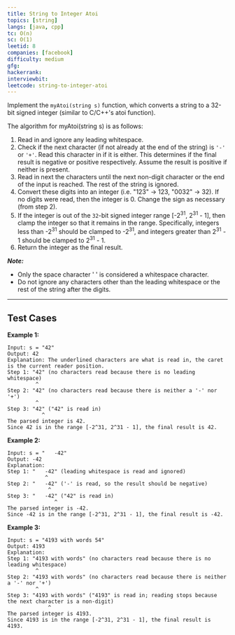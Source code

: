 ```yaml
---
title: String to Integer Atoi
topics: [string]
langs: [java, cpp]
tc: O(n)
sc: O(1)
leetid: 8
companies: [facebook]
difficulty: medium
gfg: 
hackerrank: 
interviewbit: 
leetcode: string-to-integer-atoi
---
```


Implement the `myAtoi(string s)` function, which converts a string to a 32-bit signed integer (similar to C/C++'s atoi function).

The algorithm for myAtoi(string s) is as follows:
1. Read in and ignore any leading whitespace. 
2. Check if the next character (if not already at the end of the string) is `'-'` or `'+'`. Read this character in if it is either. This determines if the final result is negative or positive respectively. Assume the result is positive if neither is present. 
3. Read in next the characters until the next non-digit character or the end of the input is reached. The rest of the string is ignored. 
4. Convert these digits into an integer (i.e. "123" -> 123, "0032" -> 32). If no digits were read, then the integer is 0. Change the sign as necessary (from step 2). 
5. If the integer is out of the `32`-bit signed integer range [-2<sup>31</sup>, 2<sup>31</sup> - 1], then clamp the integer so that it remains in the range. Specifically, integers less than -2<sup>31</sup> should be clamped to -2<sup>31</sup>, and integers greater than 2<sup>31</sup> - 1 should be clamped to 2<sup>31</sup> - 1. 
6. Return the integer as the final result.

_**Note:**_
- Only the space character ' ' is considered a whitespace character.
- Do not ignore any characters other than the leading whitespace or the rest of the string after the digits.

---

## Test Cases

**Example 1:** 
```
Input: s = "42"
Output: 42
Explanation: The underlined characters are what is read in, the caret is the current reader position.
Step 1: "42" (no characters read because there is no leading whitespace)
         ^
Step 2: "42" (no characters read because there is neither a '-' nor '+')
         ^
Step 3: "42" ("42" is read in)
           ^
The parsed integer is 42.
Since 42 is in the range [-2^31, 2^31 - 1], the final result is 42.
```

**Example 2:** 
```
Input: s = "   -42"
Output: -42
Explanation:
Step 1: "   -42" (leading whitespace is read and ignored)
            ^
Step 2: "   -42" ('-' is read, so the result should be negative)
             ^
Step 3: "   -42" ("42" is read in)
               ^
The parsed integer is -42.
Since -42 is in the range [-2^31, 2^31 - 1], the final result is -42.
```

**Example 3:**
```
Input: s = "4193 with words 54"
Output: 4193
Explanation:
Step 1: "4193 with words" (no characters read because there is no leading whitespace)
         ^
Step 2: "4193 with words" (no characters read because there is neither a '-' nor '+')
         ^
Step 3: "4193 with words" ("4193" is read in; reading stops because the next character is a non-digit)
             ^
The parsed integer is 4193.
Since 4193 is in the range [-2^31, 2^31 - 1], the final result is 4193.
```
